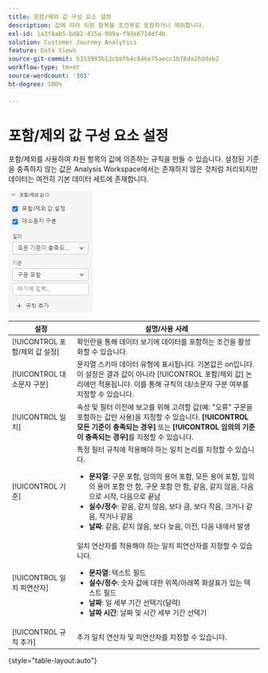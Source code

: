 ```yaml
---
title: 포함/제외 값 구성 요소 설정
description: 값에 따라 차원 항목을 조건부로 포함하거나 제외합니다.
exl-id: 1a3f8ab5-bd82-415a-989a-f93e6714df4b
solution: Customer Journey Analytics
feature: Data Views
source-git-commit: b353983b13cbbfb4c846e75aecc1b78da26ddeb2
workflow-type: tm+mt
source-wordcount: '303'
ht-degree: 100%

---
```


# 포함/제외 값 구성 요소 설정

포함/제외를 사용하여 차원 항목의 값에 의존하는 규칙을 만들 수 있습니다. 설정된 기준을 충족하지 않는 값은 Analysis Workspace에서는 존재하지 않은 것처럼 처리되지만 데이터는 여전히 기본 데이터 세트에 존재합니다.

![포함/제외](../assets/include-exclude.png)

| 설정 | 설명/사용 사례 |
| --- | --- |
| [!UICONTROL 포함/제외 값 설정] | 확인란을 통해 데이터 보기에 데이터를 포함하는 조건을 활성화할 수 있습니다. |
| [!UICONTROL 대소문자 구분] | 문자열 스키마 데이터 유형에 표시됩니다. 기본값은 on입니다. 이 설정은 결과 값이 아니라 [!UICONTROL 포함/제외 값] 논리에만 적용됩니다. 이를 통해 규칙의 대/소문자 구분 여부를 지정할 수 있습니다. |
| [!UICONTROL 일치] | 속성 및 필터 이전에 보고를 위해 고려할 값(예: &quot;오류&quot; 구문을 포함하는 값만 사용)을 지정할 수 있습니다. **[!UICONTROL 모든 기준이 충족되는 경우]** 또는 **[!UICONTROL 임의의 기준이 충족되는 경우]**&#x200B;를 지정할 수 있습니다. |
| [!UICONTROL 기준] | 특정 필터 규칙에 적용해야 하는 일치 논리를 지정할 수 있습니다.<ul><li>**문자열**: 구문 포함, 임의의 용어 포함, 모든 용어 포함, 임의의 용어 포함 안 함, 구문 포함 안 함, 같음, 같지 않음, 다음으로 시작, 다음으로 끝남</li><li>**실수/정수**: 같음, 같지 않음, 보다 큼, 보다 작음, 크거나 같음, 작거나 같음</li><li>**날짜**: 같음, 같지 않음, 보다 늦음, 이전, 다음 내에서 발생</li></ul> |
| [!UICONTROL 일치 피연산자] | 일치 연산자를 적용해야 하는 일치 피연산자를 지정할 수 있습니다.<ul><li>**문자열**: 텍스트 필드</li><li>**실수/정수**: 숫자 값에 대한 위쪽/아래쪽 화살표가 있는 텍스트 필드</li><li>**날짜**: 일 세부 기간 선택기(달력)</li><li>**날짜 시간**: 날짜 및 시간 세부 기간 선택기</li></ul> |
| [!UICONTROL 규칙 추가] | 추가 일치 연산자 및 피연산자를 지정할 수 있습니다. |

{style=&quot;table-layout:auto&quot;}
